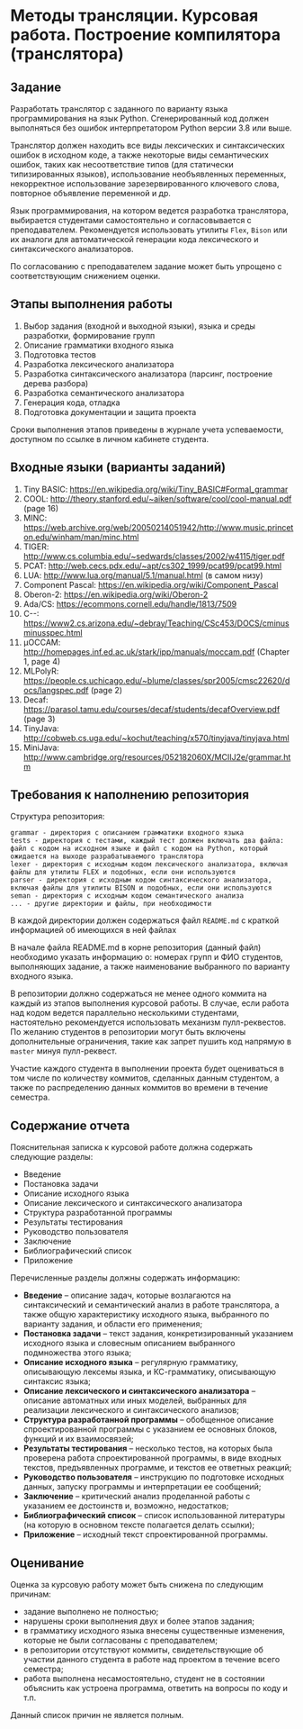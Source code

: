 # Методы трансляции. Курсовая работа. Построение компилятора (транслятора)

## Задание
Разработать транслятор с заданного по варианту языка программирования на язык Python. Сгенерированный код должен выполняться без ошибок интерпретатором Python версии 3.8 или выше.

Транслятор должен находить все виды лексических и синтаксических ошибок в исходном коде, а также некоторые виды семантических ошибок, таких как несоответствие типов (для статически типизированных языков), использование необъявленных переменных, некорректное использование зарезервированного ключевого слова, повторное объявление переменной и др. <!-- обращение к переменной, объявленной в другом месте (не находящейся в текущей или глобальной области видимости, out of scopt variable); несоответствие фактических и формальных параметров (при вызове функций) -->

Язык программирования, на котором ведется разработка транслятора, выбирается студентами самостоятельно и согласовывается с преподавателем. Рекомендуется использовать утилиты `Flex`, `Bison` или их аналоги для автоматической генерации кода лексического и синтаксического анализаторов.

По согласованию с преподавателем задание может быть упрощено с соответствующим снижением оценки.

## Этапы выполнения работы
1. Выбор задания (входной и выходной языки), языка и среды разработки, формирование групп
2. Описание грамматики входного языка
3. Подготовка тестов
4. Разработка лексического анализатора
5. Разработка синтаксического анализатора (парсинг, построение дерева разбора)
6. Разработка семантического анализатора
7. Генерация кода, отладка
8. Подготовка документации и защита проекта

Сроки выполнения этапов приведены в журнале учета успеваемости, доступном по ссылке в личном кабинете студента.

## Входные языки (варианты заданий)
1. Tiny BASIC: https://en.wikipedia.org/wiki/Tiny_BASIC#Formal_grammar
2. COOL: http://theory.stanford.edu/~aiken/software/cool/cool-manual.pdf (page 16)
3. MINC: https://web.archive.org/web/20050214051942/http://www.music.princeton.edu/winham/man/minc.html
4. TIGER: http://www.cs.columbia.edu/~sedwards/classes/2002/w4115/tiger.pdf
5. PCAT: http://web.cecs.pdx.edu/~apt/cs302_1999/pcat99/pcat99.html
6. LUA: http://www.lua.org/manual/5.1/manual.html (в самом низу)
7. Component Pascal: https://en.wikipedia.org/wiki/Component_Pascal
8. Oberon-2: https://en.wikipedia.org/wiki/Oberon-2
9. Ada/CS: https://ecommons.cornell.edu/handle/1813/7509
10. C--: https://www2.cs.arizona.edu/~debray/Teaching/CSc453/DOCS/cminusminusspec.html
11. µOCCAM: http://homepages.inf.ed.ac.uk/stark/ipp/manuals/moccam.pdf (Chapter 1, page 4)
12. MLPolyR: https://people.cs.uchicago.edu/~blume/classes/spr2005/cmsc22620/docs/langspec.pdf (page 2)
13. Decaf: https://parasol.tamu.edu/courses/decaf/students/decafOverview.pdf (page 3)
14. TinyJava: http://cobweb.cs.uga.edu/~kochut/teaching/x570/tinyjava/tinyjava.html
15. MiniJava: http://www.cambridge.org/resources/052182060X/MCIIJ2e/grammar.htm

<!-- 16. MicroJava http://ir4pp1.etf.rs/Predavanja/mikrojava_ext.pdf (page 12) -->

## Требования к наполнению репозитория
Структура репозитория:
```
grammar - директория с описанием грамматики входного языка
tests - директория с тестами, каждый тест должен включать два файла: файл с кодом на исходном языке и файл с кодом на Python, который ожидается на выходе разрабатываемого транслятора
lexer - директория с исходным кодом лексического анализатора, включая файлы для утилиты FLEX и подобных, если они используются
parser - директория с исходным кодом синтаксического анализатора, включая файлы для утилиты BISON и подобных, если они используются
seman - директория с исходным кодом семантического анализа
... - другие директории и файлы, при необходимости
```
В каждой директории должен содержаться файл `README.md` с краткой информацией об имеющихся в ней файлах

В начале файла README.md в корне репозитория (данный файл) необходимо указать информацию о: номерах групп и ФИО студентов, выполняющих задание, а также наименование выбранного по варианту входного языка.

В репозитории должно содержаться не менее одного коммита на каждый из этапов выполнения курсовой работы. В случае, если работа над кодом ведется параллельно несколькими студентами, настоятельно рекомендуется использовать механизм пулл-реквестов. По желанию студентов в репозитории могут быть включены дополнительные ограничения, такие как запрет пушить код напрямую в `master` минуя пулл-реквест. 

Участие каждого студента в выполнении проекта будет оцениваться в том числе по количеству коммитов, сделанных данным студентом, а также по распределению данных коммитов во времени в течение семестра. 

## Содержание отчета
Пояснительная записка к курсовой работе должна содержать следующие разделы:
- Введение
- Постановка задачи
- Описание исходного языка
- Описание лексического и синтаксического анализатора
- Структура разработанной программы
- Результаты тестирования
- Руководство пользователя
- Заключение
- Библиографический список
- Приложение

Перечисленные разделы должны содержать информацию:
- **Введение** – описание задач, которые возлагаются на синтаксический и семантический анализ в работе транслятора, а также общую характеристику исходного языка, выбранного по варианту задания, и области его применения;
- **Постановка задачи** – текст задания, конкретизированный указанием исходного языка и словесным описанием выбранного подмножества этого языка;
- **Описание исходного языка** – регулярную грамматику, описывающую лексемы языка, и КС-грамматику, описывающую синтаксис языка;
- **Описание лексического и синтаксического анализатора** – описание автоматных или иных моделей, выбранных для реализации лексического и синтаксического анализов;
- **Структура разработанной программы** – обобщенное описание спроектированной программы с указанием ее основных блоков, функций и их взаимосвязей;
- **Результаты тестирования** – несколько тестов, на которых была проверена работа спроектированной программы, в виде входных текстов, предъявленных программе, и текстов ее ответных реакций;
- **Руководство пользователя** – инструкцию по подготовке исходных данных, запуску программы и интерпретации ее сообщений;
- **Заключение** – критический анализ проделанной работы с указанием ее достоинств и, возможно, недостатков;
- **Библиографический список** – список использованной литературы (на которую в основном тексте полагается делать ссылки);
- **Приложение** – исходный текст спроектированной программы.

## Оценивание
Оценка за курсовую работу может быть снижена по следующим причинам:
- задание выполнено не полностью;
- нарушены сроки выполнения двух и более этапов задания;
- в грамматику исходного языка внесены существенные изменения, которые не были согласованы с преподавателем;
- в репозитории отсутствуют коммиты, свидетельствующие об участии данного студента в работе над проектом в течение всего семестра;
- работа выполнена несамостоятельно, студент не в состоянии объяснить как устроена программа, ответить на вопросы по коду и т.п.

Данный список причин не является полным.
